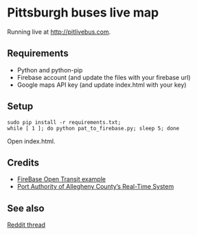 # Pittsburgh buses live map

Running live at http://pitlivebus.com.

## Requirements

* Python and python-pip
* Firebase account (and update the files with your firebase url)
* Google maps API key (and update index.html with your key)

## Setup

```
sudo pip install -r requirements.txt;
while [ 1 ]; do python pat_to_firebase.py; sleep 5; done
```

Open index.html.

## Credits

* [FireBase Open Transit example](https://www.firebase.com/docs/open-data/transit.html)
* [Port Authority of Allegheny County’s Real-Time System](http://realtime.portauthority.org/bustime/home.jsp)

## See also

[Reddit thread](http://www.reddit.com/r/pittsburgh/comments/2iyoja/live_bustracking_map/)
